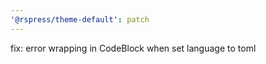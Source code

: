 ```yaml
---
'@rspress/theme-default': patch
---
```


fix: error wrapping in CodeBlock when set language to toml
